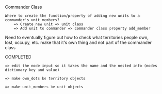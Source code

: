 
Commander Class

    Where to create the function/property of adding new units to a commander's unit members?
        => Create new unit => unit class
        => Add unit to commander => commander class property add_member


Need to eventually figure out how to check what territories people own, lost, occupy, etc. make that it's own thing and not part of the commander class


COMPLETED

    => edit the node input so it takes the name and the nested info (nodes dictionary key and value)

    => make own_dots be territory objects

    => make unit_members be unit objects